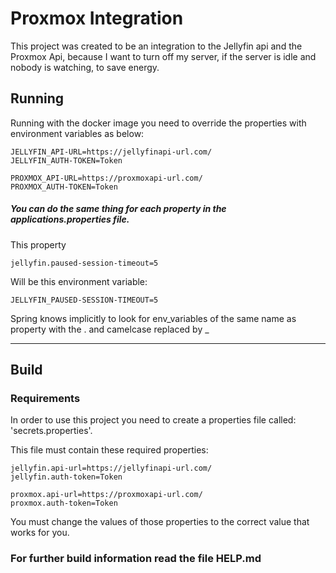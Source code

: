 # Proxmox Integration

This project was created to be an integration to the Jellyfin api and the Proxmox Api, because I want to turn off my 
server, if the server is idle and nobody is watching, to save energy.

## Running
Running with the docker image you need to override the properties with environment variables as below:
```
JELLYFIN_API-URL=https://jellyfinapi-url.com/ 
JELLYFIN_AUTH-TOKEN=Token

PROXMOX_API-URL=https://proxmoxapi-url.com/
PROXMOX_AUTH-TOKEN=Token
```
##### You can do the same thing for each property in the applications.properties file.


This property
```
jellyfin.paused-session-timeout=5
```
Will be this environment variable: 
```
JELLYFIN_PAUSED-SESSION-TIMEOUT=5
```

Spring knows implicitly to look for env_variables of the same name as property with the . and camelcase replaced by _

---
## Build
### Requirements

In order to use this project you need to create a properties file called: 'secrets.properties'.

This file must contain these required properties:
```
jellyfin.api-url=https://jellyfinapi-url.com/ 
jellyfin.auth-token=Token

proxmox.api-url=https://proxmoxapi-url.com/
proxmox.auth-token=Token
```

You must change the values of those properties to the correct value that works for you.


### For further build information read the file HELP.md



